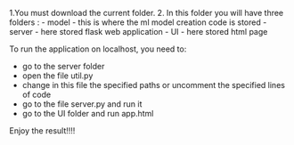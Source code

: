 1.You must download the current folder.
2. In this folder you will have three folders :
    - model - this is where the ml model creation code is stored
    - server - here stored flask web application
    - UI - here stored html page
    
To run the application on localhost, you need to:
- go to the server folder
- open the file util.py
- change in this file the specified paths or uncomment the specified lines of code
- go to the file server.py and run it
- go to the UI folder and run app.html

Enjoy the result!!!!
